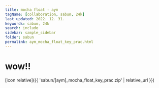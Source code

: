 ```yaml
---
title: mocha float - aym
tagName: [collaboration, sabun, 24k]
last_updated: 2022. 12. 31.
keywords: sabun, 24k
search: include
sidebar: sample_sidebar
folder: sabun
permalink: aym_mocha_float_key_prac.html
---
```


# wow!!


[icon relative]({{ 'sabun/[aym]_mocha_float_key_prac.zip' | relative_url }})
